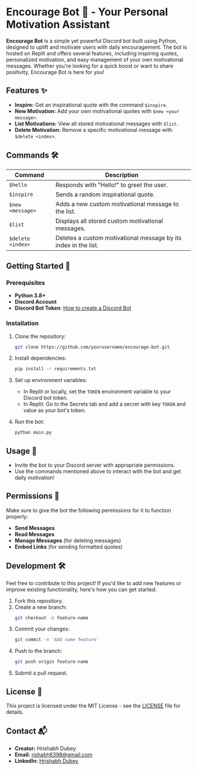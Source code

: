 # Encourage Bot 🤖 - Your Personal Motivation Assistant

**Encourage Bot** is a simple yet powerful Discord bot built using Python, designed to uplift and motivate users with daily encouragement. The bot is hosted on Replit and offers several features, including inspiring quotes, personalized motivation, and easy management of your own motivational messages. Whether you're looking for a quick boost or want to share positivity, Encourage Bot is here for you!

## Features ✨

- **Inspire:** Get an inspirational quote with the command `$inspire`.
- **New Motivation:** Add your own motivational quotes with `$new <your message>`.
- **List Motivations:** View all stored motivational messages with `$list`.
- **Delete Motivation:** Remove a specific motivational message with `$delete <index>`.

## Commands 🛠️

| Command         | Description                                                  |
| --------------- | ------------------------------------------------------------ |
| `$hello`        | Responds with "Hello!" to greet the user.                     |
| `$inspire`      | Sends a random inspirational quote.                           |
| `$new <message>`| Adds a new custom motivational message to the list.           |
| `$list`         | Displays all stored custom motivational messages.             |
| `$delete <index>`| Deletes a custom motivational message by its index in the list. |

## Getting Started 🚀

### Prerequisites

- **Python 3.8+**
- **Discord Account**
- **Discord Bot Token**: [How to create a Discord Bot](https://discordpy.readthedocs.io/en/stable/discord.html)

### Installation

1. Clone the repository:
   ```bash
   git clone https://github.com/yourusername/encourage-bot.git
   ```
   
2. Install dependencies:
   ```bash
   pip install -r requirements.txt
   ```

3. Set up environment variables:
   - In Replit or locally, set the `TOKEN` environment variable to your Discord bot token.
   - In Replit: Go to the Secrets tab and add a secret with key `TOKEN` and value as your bot's token.

4. Run the bot:
   ```bash
   python main.py
   ```

## Usage 🎯

- Invite the bot to your Discord server with appropriate permissions.
- Use the commands mentioned above to interact with the bot and get daily motivation!

## Permissions 🔑

Make sure to give the bot the following permissions for it to function properly:
- **Send Messages**
- **Read Messages**
- **Manage Messages** (for deleting messages)
- **Embed Links** (for sending formatted quotes)

## Development 🛠️

Feel free to contribute to this project! If you'd like to add new features or improve existing functionality, here's how you can get started:

1. Fork this repository.
2. Create a new branch:
   ```bash
   git checkout -b feature-name
   ```
3. Commit your changes:
   ```bash
   git commit -m 'Add some feature'
   ```
4. Push to the branch:
   ```bash
   git push origin feature-name
   ```
5. Submit a pull request.

## License 📜

This project is licensed under the MIT License - see the [LICENSE](LICENSE) file for details.

## Contact 📬

- **Creator:** Hrishabh Dubey
- **Email:** rishabh6398@gmail.com
- **LinkedIn:** [Hrishabh Dubey](https://www.linkedin.com/in/hrishabhdubey/)
